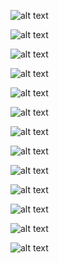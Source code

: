 ![alt text](https://github.com/ladooniani/resume-cv/blob/main/img/img1.jpg)


![alt text](https://github.com/ladooniani/resume-cv/blob/main/art-temp/lado-oniani-graphic-art-illustration%20(1).bmp)

![alt text](https://github.com/ladooniani/resume-cv/blob/main/art-temp/lado-oniani-graphic-art-illustration%20(1).jpg)

![alt text](https://github.com/ladooniani/resume-cv/blob/main/art-temp/lado-oniani-graphic-art-illustration%20(2).jpg)

![alt text](https://github.com/ladooniani/resume-cv/blob/main/art-temp/lado-oniani-graphic-art-illustration%20(3).jpg)

![alt text](https://github.com/ladooniani/resume-cv/blob/main/art-temp/lado-oniani-graphic-art-illustration%20(4).jpg)

![alt text](https://github.com/ladooniani/resume-cv/blob/main/art-temp/lado-oniani-graphic-art-illustration%20(5).jpg)

![alt text](https://github.com/ladooniani/resume-cv/blob/main/art-temp/lado-oniani-graphic-art-illustration%20(7).jpg)

![alt text](https://github.com/ladooniani/resume-cv/blob/main/img/img3.jpg)

![alt text](https://github.com/ladooniani/resume-cv/blob/main/img/img2.jpg)

![alt text](https://github.com/ladooniani/resume-cv/blob/main/img/img6.jpg)

![alt text](https://github.com/ladooniani/resume-cv/blob/main/img/img0.jpg)

![alt text](https://github.com/ladooniani/resume-cv/blob/main/art-temp/lado-oniani-1.jpg)






